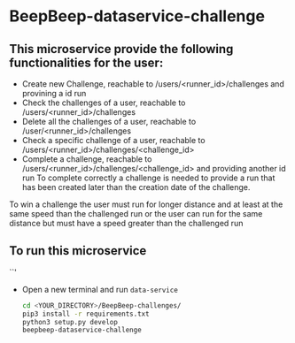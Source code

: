 # BeepBeep-dataservice-challenge

## This microservice provide the following functionalities for the user:

- Create new Challenge, reachable to /users/<runner_id>/challenges and provining a id run
- Check the challenges of a user, reachable to /users/<runner_id>/challenges
- Delete all the challenges of a user, reachable to /user/<runner_id>/challenges
- Check a specific challenge of a user, reachable to /users/<runner_id>/challenges/<challenge_id>
- Complete a challenge, reachable to /users/<runner_id>/challenges/<challenge_id> and providing another id run
    To complete correctly a challenge is needed to provide a run that has been created later than the creation date of the challenge.

To win a challenge the user must run for longer distance and at least at the same speed than the challenged run
or the user can run for the same distance but must have a speed greater than the challenged run

## To run this microservice
``'
- Open a new terminal and run `data-service`

  ```bash
  cd <YOUR_DIRECTORY>/BeepBeep-challenges/
  pip3 install -r requirements.txt
  python3 setup.py develop
  beepbeep-dataservice-challenge
  ```
